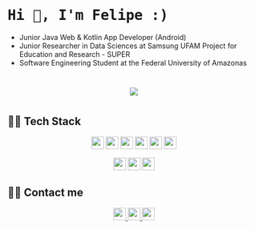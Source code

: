<h1 align="left"> <samp> Hi 👋, I'm Felipe :)<br/> </h1> 
  
<!-- <p align="center"> 
I am a student of Software Engineering at the Federal University of Amazonas in Brazil, where I am a Junior Fellow in Research Initiation in the area of Data Science and Machine Learning. As an academic and future technology professional, I seek to improve my skills as a data scientist to contribute to DS communities. I'm passionate about technology also develop native Android apps using Kotlin
</p> -->
  
- Junior Java Web & Kotlin App Developer (Android)
- Junior Researcher in Data Sciences at Samsung UFAM Project for Education and Research - SUPER
- Software Engineering Student at the Federal University of Amazonas
</br>
  
<div id="main" align="center">
    <img 
        src="https://github-readme-stats.vercel.app/api?username=assuncaofelipe&hide=stars,contribs&count_private=true&show_icons=true"
        style="height: auto; margin-left: 20px; margin-right: 20px; padding: 10px;"/>
</div>

## 👨‍💻 Tech Stack

<p align="center">
  <img src="https://img.shields.io/badge/Python-3766AB?style=flat-square&logo=Python&logoColor=white" height="25"/></a> 
  <img src="https://img.shields.io/badge/C-A8B9CC?style=flat-square&logo=C&logoColor=white" height="25"/></a>
  <img src="https://img.shields.io/badge/Java-E4405F?style=flat-square&logo=Java&logoColor=white" height="25"/></a> 
  <img src="https://img.shields.io/badge/Kotlin-0095D5?style=flat-square&logo=kotlin&logoColor=white" height="25"/>
  <img src="https://img.shields.io/badge/HTML-E34F26?style=flat-square&logo=html5&logoColor=white" height="25"/>
  <img src="https://img.shields.io/badge/CSS-1572B6?style=flat-square&logo=css3&logoColor=white" height="25"/>
</p>

<p align="center">
  <img src="https://img.shields.io/badge/Android-3DDC84?style=flat-square&logo=android&logoColor=white" height="25"/>
<!--  <img src="https://img.shields.io/badge/Spring-6DB33F?style=flat-square&logo=Spring&logoColor=white" height="25"/>
  <img src="https://img.shields.io/badge/JSP-007396?style=flat-square&logo=java&logoColor=white" height="25"/> -->
  <img src="https://img.shields.io/badge/Django-092E20?style=flat-square&logo=Django&logoColor=white" height="25"/></a> 
  <img src="https://img.shields.io/badge/Mysql-E6B91E?style=flat-square&logo=MySql&logoColor=white" height="25"/> 
</p>

<!--
<p align="center">
    <img src="https://img.shields.io/badge/OracleDB-F80000?style=flat-square&logo=oracle&logoColor=white"/>
    <img src="https://img.shields.io/badge/aws-333664?style=flat-square&logo=amazon-aws&logoColor=white"/>
</p>
-->

<!-- BANNER --> 
<!-- <img align='right' src="https://raw.githubusercontent.com/assuncaofelipe/assuncaofelipe/main/images/capas/capa2.png" width="360"> -->

## 🙋‍♂️ Contact me   
<p align="center">
  <a href="https://www.linkedin.com/in/assuncao-felipe/" target="_blank">
        <img src="https://img.shields.io/badge/linkedin-%230077B5.svg?&style=for-the-badge&logo=linkedin&logoColor=white" height="25">
  </a>
  <a href="https://www.instagram.com/diceloss/" target="_blank">
        <img src="https://img.shields.io/badge/instagram-%23E4405F.svg?&style=for-the-badge&logo=instagram&logoColor=white" height="25">
  </a>
  <a href="mailto:felippevassuncao@gmail.com" target="_blank">
        <img src="https://img.shields.io/badge/Gmail-D14836?style=for-the-badge&logo=gmail&logoColor=white&link=https://www.instagram.com/diceloss/" height="25"/>
    </a>
</p>
